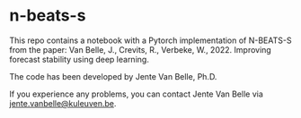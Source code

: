 # n-beats-s
This repo contains a notebook with a Pytorch implementation of N-BEATS-S from the paper: Van Belle, J., Crevits, R., Verbeke, W., 2022. Improving forecast stability using deep learning.

The code has been developed by Jente Van Belle, Ph.D.

If you experience any problems, you can contact Jente Van Belle via jente.vanbelle@kuleuven.be.
